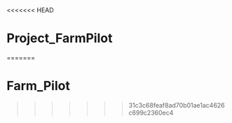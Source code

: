 <<<<<<< HEAD
# Project_FarmPilot
=======
# Farm_Pilot
>>>>>>> 31c3c68feaf8ad70b01ae1ac4626c699c2360ec4
